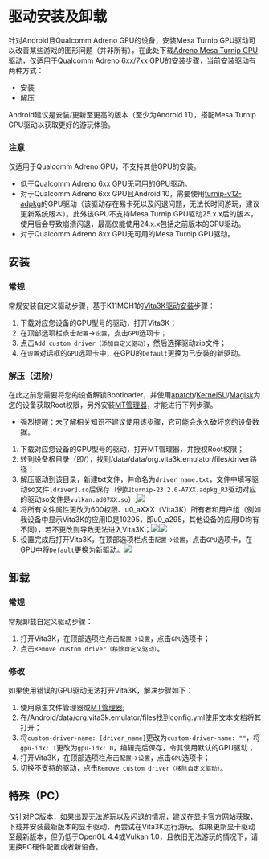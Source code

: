 # 驱动安装及卸载
针对Android且Qualcomm Adreno GPU的设备，安装Mesa Turnip GPU驱动可以改善某些游戏的图形问题（并非所有），在此处下载[Adreno Mesa Turnip GPU驱动](https://github.com/K11MCH1/AdrenoToolsDrivers/releases)，仅适用于Qualcomm Adreno 6xx/7xx GPU的安装步骤，当前安装驱动有两种方式：
- 安装
- 解压

Android建议是安装/更新至更高的版本（至少为Android 11），搭配Mesa Turnip GPU驱动以获取更好的游玩体验。

### 注意
仅适用于Qualcomm Adreno GPU，不支持其他GPU的安装。
- 低于Qualcomm Adreno 6xx GPU无可用的GPU驱动。
- 对于Qualcomm Adreno 6xx GPU且Android 10，需要使用[turnip-v12-adpkg](https://github.com/K11MCH1/AdrenoToolsDrivers/releases/download/Turnip_v12/turnip-v12-adpkg.zip)的GPU驱动（该驱动存在易卡死以及闪退问题，无法长时间游玩，建议更新系统版本）。此外该GPU不支持Mesa Turnip GPU驱动25.x.x后的版本，使用后会导致崩溃闪退，最高仅能使用24.x.x包括之前版本的GPU驱动。
- 对于Qualcomm Adreno 8xx GPU无可用的Mesa Turnip GPU驱动。

## 安装
### 常规
常规安装自定义驱动步骤，基于K11MCH1的[Vita3K驱动安装](https://github.com/K11MCH1/AdrenoToolsDrivers/blob/main/docs/vita3k.md)步骤：

1. 下载对应您设备的GPU型号的驱动，打开Vita3K；
2. 在顶部选项栏点击`配置`->`设置`，点击`GPU`选项卡；
3. 点击`Add custom driver（添加自定义驱动）`，然后选择驱动zip文件；
4. 在`设置`对话框的`GPU`选项卡中，在GPU的`Default`更换为已安装的新驱动。

### 解压（进阶）
在此之前您需要将您的设备解锁Bootloader，并使用[apatch](https://github.com/bmax121/APatch/releases)/[KernelSU](https://github.com/tiann/KernelSU/releases)/[Magisk](https://github.com/topjohnwu/Magisk/releases)为您的设备获取Root权限，另外安装[MT管理器](https://mt2.cn/download)，才能进行下列步骤。

- 强烈提醒：未了解相关知识不建议使用该步骤，它可能会永久破坏您的设备数据。

1. 下载对应您设备的GPU型号的驱动，打开MT管理器，并授权Root权限；
2. 转到设备根目录（即/），找到/data/data/org.vita3k.emulator/files/driver路径；
3. 解压驱动到该目录，新建txt文件，并命名为`driver_name.txt`，文件中填写驱动so文件`[driver].so`后保存（例如`turnip-23.2.0-A7XX.adpkg_R3`驱动对应的驱动so文件是`vulkan.ad07XX.so`）;![](https://github.com/Croden1999/Vita3K-quick-guide/assets/61804715/f885b096-34ec-439f-b71c-9f1437a6c732)
4. 将所有文件属性更改为600权限、u0_aXXX（Vita3K）所有者和用户组（例如我设备中显示Vita3K的应用ID是10295，即u0_a295，其他设备的应用ID均有不同），若不更改则导致无法进入Vita3K；![](https://github.com/Croden1999/Vita3K-quick-guide/assets/61804715/9b339ef5-1946-40ee-a842-a5a719537d68)![](https://github.com/Croden1999/Vita3K-quick-guide/assets/61804715/b25e84f1-c239-4810-aeee-d3fc909d3388)
5. 设置完成后打开Vita3K，在顶部选项栏点击`配置`->`设置`，点击`GPU`选项卡，在GPU中将`Default`更换为新驱动。![](https://github.com/Croden1999/Vita3K-quick-guide/assets/61804715/b98ff44b-9554-4282-be41-8b0f9ba6432a)

## 卸载
### 常规
常规卸载自定义驱动步骤：

1. 打开Vita3K，在顶部选项栏点击`配置`->`设置`，点击`GPU`选项卡；
2. 点击`Remove custom driver（移除自定义驱动）`。

### 修改
如果使用错误的GPU驱动无法打开Vita3K，解决步骤如下：

1. 使用原生文件管理器或[MT管理器](https://mt2.cn/download);
2. 在/Android/data/org.vita3k.emulator/files找到config.yml使用文本文档将其打开；
3. 将`custom-driver-name: [driver_name]`更改为`custom-driver-name: ""`，将`gpu-idx: 1`更改为`gpu-idx: 0`，编辑完后保存，令其使用默认的GPU驱动；
4. 打开Vita3K，在顶部选项栏点击`配置`->`设置`，点击`GPU`选项卡；
5. 切换不支持的驱动，点击`Remove custom driver（移除自定义驱动）`。

## 特殊（PC）
仅针对PC版本，如果出现无法游玩以及闪退的情况，建议在显卡官方网站获取，下载并安装最新版本的显卡驱动，再尝试在Vita3K运行游玩。如果更新显卡驱动至最新版本，但仍低于OpenGL 4.4或Vulkan 1.0，且依旧无法游玩的情况下，请更换PC硬件配置或者新设备。
